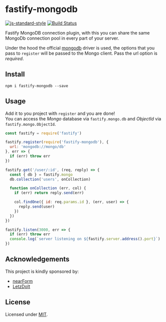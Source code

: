# fastify-mongodb

[![js-standard-style](https://img.shields.io/badge/code%20style-standard-brightgreen.svg?style=flat)](http://standardjs.com/)  [![Build Status](https://travis-ci.org/fastify/fastify-mongodb.svg?branch=master)](https://travis-ci.org/fastify/fastify-mongodb)

Fastify MongoDB connection plugin, with this you can share the same MongoDb connection pool in every part of your server.

Under the hood the official [mongodb](https://github.com/mongodb/node-mongodb-native) driver is used, the options that you pass to `register` will be passed to the Mongo client. Pass the url option is *required*.

## Install
```
npm i fastify-mongodb --save
```
## Usage
Add it to you project with `register` and you are done!  
You can access the *Mongo* database via `fastify.mongo.db` and *ObjectId* via `fastify.mongo.ObjectId`.
```js
const fastify = require('fastify')

fastify.register(require('fastify-mongodb'), {
  url: 'mongodb://mongo/db'
}, err => {
  if (err) throw err
})

fastify.get('/user/:id', (req, reply) => {
  const { db } = fastify.mongo
  db.collection('users', onCollection)

  function onCollection (err, col) {
    if (err) return reply.send(err)

    col.findOne({ id: req.params.id }, (err, user) => {
      reply.send(user)
    })
  })
})

fastify.listen(3000, err => {
  if (err) throw err
  console.log(`server listening on ${fastify.server.address().port}`)
})
```

## Acknowledgements

This project is kindly sponsored by:
- [nearForm](http://nearform.com)
- [LetzDoIt](http://www.letzdoitapp.com/)

## License

Licensed under [MIT](./LICENSE).
